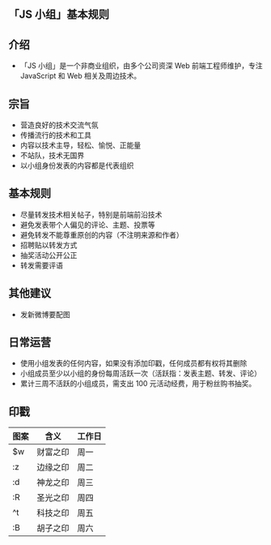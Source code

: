 「JS 小组」基本规则
-----

## 介绍

+ 「JS 小组」是一个非商业组织，由多个公司资深 Web 前端工程师维护，专注 JavaScript 和 Web 相关及周边技术。

## 宗旨

+ 营造良好的技术交流气氛
+ 传播流行的技术和工具
+ 内容以技术主导，轻松、愉悦、正能量
+ 不站队，技术无国界
+ 以小组身份发表的内容都是代表组织

## 基本规则

+ 尽量转发技术相关帖子，特别是前端前沿技术
+ 避免发表带个人偏见的评论、主题、投票等
+ 避免转发不能尊重原创的内容（不注明来源和作者）
+ 招聘贴以转发方式
+ 抽奖活动公开公正
+ 转发需要评语

## 其他建议

+ 发新微博要配图

## 日常运营

+ 使用小组发表的任何内容，如果没有添加印戳，任何成员都有权将其删除
+ 小组成员至少以小组的身份每周活跃一次（活跃指：发表主题、转发、评论）
+ 累计三周不活跃的小组成员，需支出 100 元活动经费，用于粉丝购书抽奖。

## 印戳

图案| 含义     |工作日
----|----------|-----
$w  | 财富之印 |周一
:z  | 边缘之印 |周二
:d  | 神龙之印 |周三
:R  | 圣光之印 |周四
^t  | 科技之印 |周五
:B  | 胡子之印 |周六

